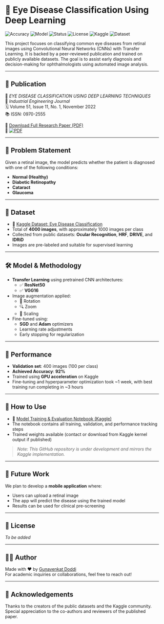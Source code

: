 # 🧠 Eye Disease Classification Using Deep Learning

![Accuracy](https://img.shields.io/badge/Accuracy-92%25-brightgreen)
![Model](https://img.shields.io/badge/Model-ResNet50%2C%20VGG16-blue)
![Status](https://img.shields.io/badge/Status-Research%20Project-yellow)
![License](https://img.shields.io/badge/License-TBD-lightgrey)
![Kaggle](https://img.shields.io/badge/Notebook-Kaggle-blue?logo=kaggle)
![Dataset](https://img.shields.io/badge/Dataset-Kaggle-orange?logo=kaggle)

This project focuses on classifying common eye diseases from retinal images using Convolutional Neural Networks (CNNs) with Transfer Learning. It is backed by a peer-reviewed publication and trained on publicly available datasets. The goal is to assist early diagnosis and decision-making for ophthalmologists using automated image analysis.

---

## 📄 Publication

📘 _EYE DISEASE CLASSIFICATION USING DEEP LEARNING TECHNIQUES_  
📍 *Industrial Engineering Journal*  
🗓️ Volume 51, Issue 11, No. 1, November 2022  
📚 ISSN: 0970-2555  

📄 [Download Full Research Paper (PDF)](./ResearchPaper.pdf)  
📄 [![PDF](https://img.shields.io/badge/View--PDF-blue)](./ResearchPaper.pdf) 

---

## 🧬 Problem Statement

Given a retinal image, the model predicts whether the patient is diagnosed with one of the following conditions:

- **Normal (Healthy)**
- **Diabetic Retinopathy**
- **Cataract**
- **Glaucoma**

---

## 📂 Dataset

- 🔗 [Kaggle Dataset: Eye Disease Classification](https://www.kaggle.com/datasets/gunavenkatdoddi/eye-diseases-classification)
- Total of **4000 images**, with approximately 1000 images per class
- Collected from public datasets: **Ocular Recognition**, **HRF**, **DRIVE**, and **IDRiD**
- Images are pre-labeled and suitable for supervised learning

---

## 🛠️ Model & Methodology

- **Transfer Learning** using pretrained CNN architectures:
  - ✅ **ResNet50**
  - ✅ **VGG16**
- Image augmentation applied:
  - 🔁 Rotation
  - 🔍 Zoom
  - 📏 Scaling
- Fine-tuned using:
  - **SGD** and **Adam** optimizers
  - Learning rate adjustments
  - Early stopping for regularization

---

## 🧪 Performance

- **Validation set**: 400 images (100 per class)
- **Achieved Accuracy**: **92%**
- Trained using **GPU acceleration** on Kaggle
- Fine-tuning and hyperparameter optimization took ~1 week, with best training run completing in ~3 hours

---

## 🔧 How to Use

- 🔗 [Model Training & Evaluation Notebook (Kaggle)](https://www.kaggle.com/code/gunavenkatdoddi/final-model-build2)
- The notebook contains all training, validation, and performance tracking steps
- Trained weights available (contact or download from Kaggle kernel output if published)

> *Note: This GitHub repository is under development and mirrors the Kaggle implementation.*

---

## 📱 Future Work

We plan to develop a **mobile application** where:
- Users can upload a retinal image
- The app will predict the disease using the trained model
- Results can be used for clinical pre-screening

---

## 📃 License

*To be added*

---

## 👨‍💻 Author

Made with ❤️ by [Gunavenkat Doddi](https://www.kaggle.com/gunavenkatdoddi)  
For academic inquiries or collaborations, feel free to reach out!

---

## 📌 Acknowledgements

Thanks to the creators of the public datasets and the Kaggle community. Special appreciation to the co-authors and reviewers of the published paper.
